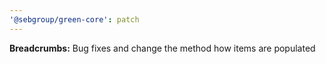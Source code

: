 ```yaml
---
'@sebgroup/green-core': patch
---
```


**Breadcrumbs:** Bug fixes and change the method how items are populated
